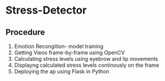 # Stress-Detector
## Procedure
1. Emotion Recongition- model training
2. Getting Vieos frame-by-frame using OpenCV
3. Calculating stress levels using eyebrow and lip movements
4. Displayng calculated stress levels continously on the frame
5. Deploying the ap using Flask in Python
